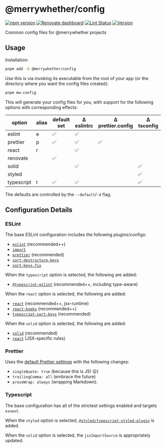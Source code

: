 # &#64;merrywhether/config

[![npm version](https://badge.fury.io/js/%40merrywhether%2Fconfig.svg)](https://www.npmjs.com/package/%40merrywhether%2Fconfig)
[![Renovate dashboard](https://img.shields.io/badge/dependencies%20by-renovate-%231A1F6C?logo=renovatebot)](https://app.renovatebot.com/dashboard)
[![Lint Status](https://github.com/merrywhether/config/actions/workflows/lint.yml/badge.svg)](https://github.com/merrywhether/config/actions/workflows/lint.yml?query=branch%3Amain)
[![Version](https://img.shields.io/badge/version++-black?logo=npm)](https://github.com/merrywhether/config/actions/workflows/version.yml)

Common config files for &#64;merrywhether projects

## Usage

Installation:

```sh
pnpm add -D @merrywhether/config
```

Use this is via invoking its executable from the root of your app (or the
directory where you want the config files created):

```sh
pnpm mw-config
```

This will generate your config files for you, with support for the following
options with corresponding effects:

| option     | alias | default set | Δ eslintrc | Δ prettier.config | Δ tsconfig |
| ---------- | ----- | ----------- | ---------- | ----------------- | ---------- |
| eslint     | e     | ✅          | ✅         |                   |            |
| prettier   | p     | ✅          | ✅         | ✅                |            |
| react      | r     |             | ✅         |                   |            |
| renovate   |       | ✅          |            |                   |            |
| solid      |       |             | ✅         |                   | ✅         |
| styled     |       |             |            |                   | ✅         |
| typescript | t     | ✅          | ✅         |                   | ✅         |

The defaults are controlled by the `--default`/`-d` flag.

## Configuration Details

### ESLint

The base ESLint configuration includes the following plugins/configs:

- [`eslint`](https://eslint.org/docs/rules/) (recommended++)
- [`import`](https://github.com/import-js/eslint-plugin-import#rules)
- [`prettier`](https://github.com/prettier/eslint-plugin-prettier#recommended-configuration)
  (recommended)
- [`sort-destructure-keys`](https://github.com/mthadley/eslint-plugin-sort-destructure-keys#usage)
- [`sort-keys-fix`](https://github.com/leo-buneev/eslint-plugin-sort-keys-fix#usage)

When the `typescript` option is selected, the following are added:

- [`@typescript-eslint`](https://github.com/typescript-eslint/typescript-eslint/tree/master/packages/eslint-plugin#supported-rules)
  (recommended++, including type-aware)

When the `react` option is selected, the following are added:

- [`react`](https://github.com/yannickcr/eslint-plugin-react#list-of-supported-rules)
  (recommended++, jsx-runtime)
- [`react-hooks`](https://www.npmjs.com/package/eslint-plugin-react-hooks#installation)
  (recommended++)
- [`typescript-sort-keys`](https://github.com/infctr/eslint-plugin-typescript-sort-keys#usage)
  (recommended)

When the `solid` option is selected, the following are added:

- [`solid`](https://github.com/joshwilsonvu/eslint-plugin-solid#rules)
  (recommended)
- [`react`](https://github.com/yannickcr/eslint-plugin-react#list-of-supported-rules)
  (JSX-specific rules)

### Prettier

Uses the [default Prettier settings](https://prettier.io/docs/en/options.html)
with the following changes:

- `singleQuote: true` (because this is JS! 😛)
- `trailingComma: all` (embrace the future)
- `proseWrap: always` (wrapping Markdown).

### Typescript

The base configuration has all of the strictest settings enabled and targets
`esnext`.

When the `styled` option is selected,
[`@styled/typescript-styled-plugin`](https://github.com/styled-components/typescript-styled-plugin)
is added.

When the `solid` option is selected, the `jsxImportSource` is appropriately
updated.
